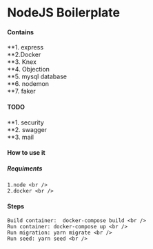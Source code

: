 # NodeJS Boilerplate 

#### Contains 
**1. express <br />
**2.Docker <br />
**3. Knex <br />
**4. Objection <br />
**5. mysql database <br />
**6. nodemon <br />
**7. faker <br />

#### TODO 
**1. security <br />
**2. swagger <br />
**3. mail <br />

#### How to use it 
##### Requiments 
```
1.node <br />
2.docker <br />
```

#### Steps
```
Build container:  docker-compose build <br />
Run container: docker-compose up <br />
Run migration: yarn migrate <br />
Run seed: yarn seed <br />
```